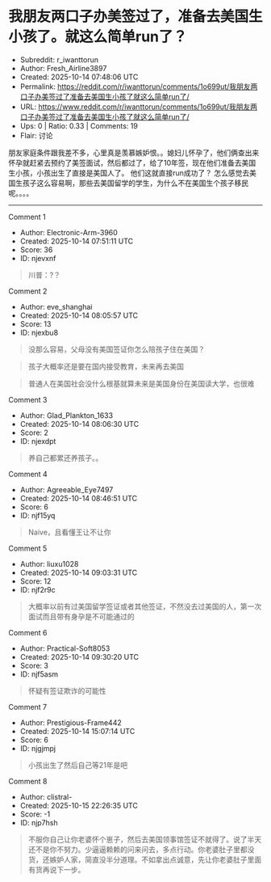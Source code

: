 # 我朋友两口子办美签过了，准备去美国生小孩了。就这么简单run了？

- Subreddit: r_iwanttorun
- Author: Fresh_Airline3897
- Created: 2025-10-14 07:48:06 UTC
- Permalink: https://reddit.com/r/iwanttorun/comments/1o699ut/我朋友两口子办美签过了准备去美国生小孩了就这么简单run了/
- URL: https://www.reddit.com/r/iwanttorun/comments/1o699ut/我朋友两口子办美签过了准备去美国生小孩了就这么简单run了/
- Ups: 0 | Ratio: 0.33 | Comments: 19
- Flair: 讨论


朋友家庭条件跟我差不多，心里真是羡慕嫉妒恨。。媳妇儿怀孕了，他们俩查出来怀孕就赶紧去预约了美签面试，然后都过了，给了10年签，现在他们准备去美国生小孩，小孩出生了直接是美国人了。
他们这就直接run成功了？
怎么感觉去美国生孩子这么容易啊，那些去美国留学的学生，为什么不在美国生个孩子移民呢。。。。


---

Comment 1

- Author: Electronic-Arm-3960
- Created: 2025-10-14 07:51:11 UTC
- Score: 36
- ID: njevxnf

> 川普：?？

Comment 2

- Author: eve_shanghai
- Created: 2025-10-14 08:05:57 UTC
- Score: 13
- ID: njexbu8

> 没那么容易，父母没有美国签证你怎么陪孩子住在美国？

> 孩子大概率还是要在国内接受教育，未来再去美国

> 普通人在美国社会没什么根基就算未来是美国身份在美国读大学，也很难

Comment 3

- Author: Glad_Plankton_1633
- Created: 2025-10-14 08:06:30 UTC
- Score: 2
- ID: njexdpt

> 养自己都累还养孩子。。

Comment 4

- Author: Agreeable_Eye7497
- Created: 2025-10-14 08:46:51 UTC
- Score: 6
- ID: njf15yq

> Naive，且看懂王让不让你

Comment 5

- Author: liuxu1028
- Created: 2025-10-14 09:03:31 UTC
- Score: 12
- ID: njf2r9c

> 大概率以前有过美国留学签证或者其他签证，不然没去过美国的人，第一次面试而且带有身孕是不可能通过的

Comment 6

- Author: Practical-Soft8053
- Created: 2025-10-14 09:30:20 UTC
- Score: 3
- ID: njf5asm

> 怀疑有签证欺诈的可能性

Comment 7

- Author: Prestigious-Frame442
- Created: 2025-10-14 15:07:14 UTC
- Score: 6
- ID: njgjmpj

> 小孩出生了然后自己等21年是吧

Comment 8

- Author: clistral-
- Created: 2025-10-15 22:26:35 UTC
- Score: -1
- ID: njp7hsh

> 不服你自己让你老婆怀个崽子，然后去美国领事馆签证不就得了。说了半天还不是你不努力。少逼逼赖赖的问来问去，多点行动。你老婆肚子里都没货，还嫉妒人家，简直没半分道理。不如拿出点诚意，先让你老婆肚子里面有货再说下一步。
